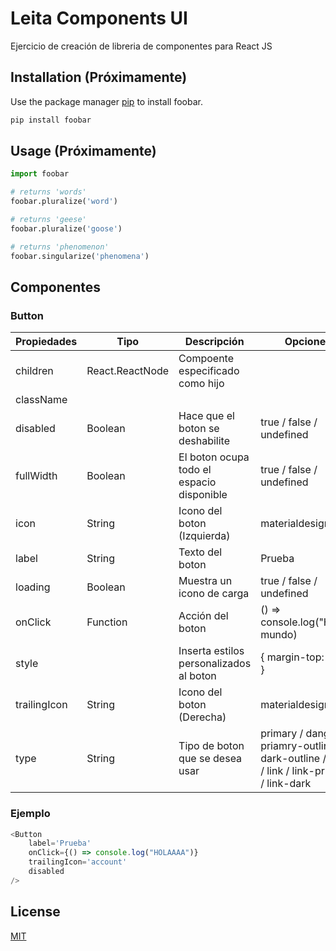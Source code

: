 # Leita Components UI

Ejercicio de creación de libreria de componentes para React JS

## Installation (Próximamente)

Use the package manager [pip](https://pip.pypa.io/en/stable/) to install foobar.

```bash
pip install foobar
```

## Usage (Próximamente)

```python
import foobar

# returns 'words'
foobar.pluralize('word')

# returns 'geese'
foobar.pluralize('goose')

# returns 'phenomenon'
foobar.singularize('phenomena')
```

## Componentes
### Button
| Propiedades | Tipo | Descripción | Opciones |
| ----------- | ---- | ----------- | -------- |
| children | React.ReactNode | Compoente especificado como hijo | |
| className | | | |
| disabled | Boolean | Hace que el boton se deshabilite | true / false / undefined |
| fullWidth | Boolean | El boton ocupa todo el espacio disponible | true / false / undefined |
| icon | String | Icono del boton (Izquierda) | materialdesignicons |
| label | String | Texto del boton | Prueba |
| loading | Boolean | Muestra un icono de carga | true / false / undefined |
| onClick | Function | Acción del boton | () => console.log("Hola mundo) |
| style | | Inserta estilos personalizados al boton| { margin-top: '5px' } |
| trailingIcon | String | Icono del boton (Derecha) | materialdesignicons |
| type | String | Tipo de boton que se desea usar | primary / danger / priamry-outline / dark-outline / dark / link / link-primary / link-dark |

### Ejemplo
```javascript
<Button
    label='Prueba'
    onClick={() => console.log("HOLAAAA")}
    trailingIcon='account'
    disabled
/>
```

## License
[MIT](https://choosealicense.com/licenses/mit/)
